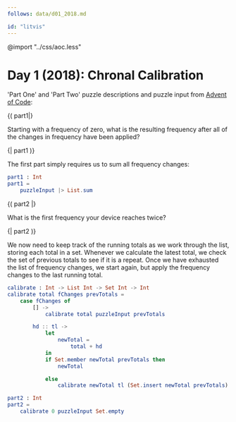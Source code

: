 ```yaml
---
follows: data/d01_2018.md

id: "litvis"
---
```


@import "../css/aoc.less"

# Day 1 (2018): Chronal Calibration

'Part One' and 'Part Two' puzzle descriptions and puzzle input from [Advent of Code](https://adventofcode.com/2018/day/1):

{( part1|}

Starting with a frequency of zero, what is the resulting frequency after all of the changes in frequency have been applied?

{| part1 )}

The first part simply requires us to sum all frequency changes:

```elm {l r}
part1 : Int
part1 =
    puzzleInput |> List.sum
```

{( part2 |}

What is the first frequency your device reaches twice?

{| part2 )}

We now need to keep track of the running totals as we work through the list, storing each total in a set. Whenever we calculate the latest total, we check the set of previous totals to see if it is a repeat. Once we have exhausted the list of frequency changes, we start again, but apply the frequency changes to the last running total.

```elm {l}
calibrate : Int -> List Int -> Set Int -> Int
calibrate total fChanges prevTotals =
    case fChanges of
        [] ->
            calibrate total puzzleInput prevTotals

        hd :: tl ->
            let
                newTotal =
                    total + hd
            in
            if Set.member newTotal prevTotals then
                newTotal

            else
                calibrate newTotal tl (Set.insert newTotal prevTotals)
```

```elm {l r}
part2 : Int
part2 =
    calibrate 0 puzzleInput Set.empty
```
